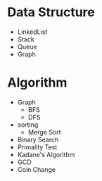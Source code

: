 # Data Structure
 - LinkedList
 - Stack
 - Queue
 - Graph

# Algorithm
 - Graph
    - BFS
    - DFS
 - sorting
    - Merge Sort
 - Binary Search
 - Primality Test
 - Kadane's Algorithm
 - GCD
 - Coin Change